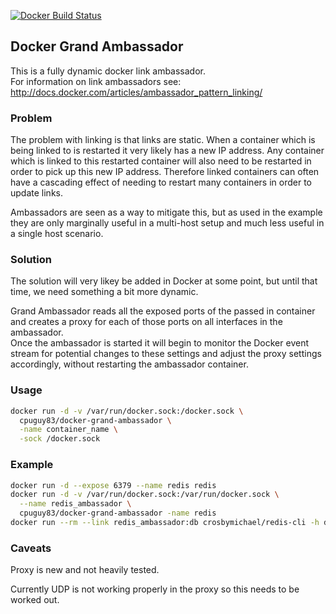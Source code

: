 [![Docker Build Status](http://72.14.176.28:49153/cpuguy83/docker-grand-ambassador)](https://registry.hub.docker.com/u/cpuguy83/docker-grand-ambassador)
## Docker Grand Ambassador

This is a fully dynamic docker link ambassador.<br />
For information on link ambassadors see:
http://docs.docker.com/articles/ambassador_pattern_linking/


### Problem
The problem with linking is that links are static.  When a container which is
being linked to is restarted it very likely has a new IP address.  Any container
which is linked to this restarted container will also need to be restarted in
order to pick up this new IP address.  Therefore linked containers can often
have a cascading effect of needing to restart many containers in order to update
links.

Ambassadors are seen as a way to mitigate this, but as used in the example they
are only marginally useful in a multi-host setup and much less useful in a single
host scenario.

### Solution
The solution will very likey be added in Docker at some point, but until that
time, we need something a bit more dynamic.

Grand Ambassador reads all the exposed ports of the passed in container and
creates a proxy for each of those ports on all interfaces in the ambassador.<br />
Once the ambassador is started it will begin to monitor the Docker event stream
for potential changes to these settings and adjust the proxy settings
accordingly, without restarting the ambassador container.

### Usage
```bash
docker run -d -v /var/run/docker.sock:/docker.sock \
  cpuguy83/docker-grand-ambassador \
  -name container_name \
  -sock /docker.sock
```

### Example
```bash
docker run -d --expose 6379 --name redis redis
docker run -d -v /var/run/docker.sock:/var/run/docker.sock \
  --name redis_ambassador \
  cpuguy83/docker-grand-ambassador -name redis
docker run --rm --link redis_ambassador:db crosbymichael/redis-cli -h db ping
```

### Caveats

Proxy is new and not heavily tested.

Currently UDP is not working properly in the proxy so this needs to be worked out.
